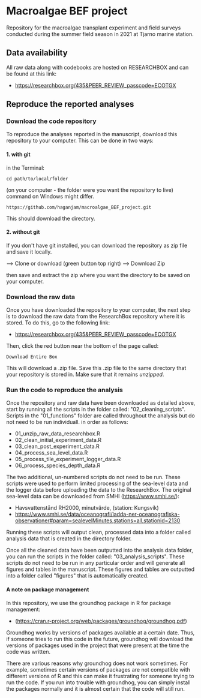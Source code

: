 
# Macroalgae BEF project

Repository for the macroalgae transplant experiment and field surveys conducted during the summer field season in 2021 at Tjarno marine station.

## Data availability

All raw data along with codebooks are hosted on RESEARCHBOX and can be found at this link:

+ https://researchbox.org/435&PEER_REVIEW_passcode=ECOTGX

## Reproduce the reported analyses

### Download the code repository

To reproduce the analyses reported in the manuscript, download this repository to your computer. This can be done in two ways:

#### 1. with git

in the Terminal:

```cd path/to/local/folder``` 

(on your computer - the folder were you want the repository to live) command on Windows might differ. 


```https://github.com/haganjam/macroalgae_BEF_project.git```

This should download the directory. 

#### 2. without git

If you don't have git installed, you can download the repository as zip file and save it locally. 

--> Clone or download (green button top right)
--> Download Zip

then save and extract the zip where you want the directory to be saved on your computer. 

### Download the raw data

Once you have downloaded the repository to your computer, the next step is to download the raw data from the ResearchBox repository where it is stored. To do this, go to the following link:

+ https://researchbox.org/435&PEER_REVIEW_passcode=ECOTGX

Then, click the red button near the bottom of the page called: 

```Download Entire Box```

This will download a .zip file. Save this .zip file to the same directory that your repository is stored in. Make sure that it remains *unzipped*.

### Run the code to reproduce the analysis

Once the repository and raw data have been downloaded as detailed above, start by running all the scripts in the folder called: "02_cleaning_scripts". Scripts in the "01_functions" folder are called throughout the analysis but do not need to be run individuall. in order as follows:

+ 01_unzip_raw_data_researchbox.R
+ 02_clean_initial_experiment_data.R
+ 03_clean_post_experiment_data.R
+ 04_process_sea_level_data.R
+ 05_process_tile_experiment_logger_data.R
+ 06_process_species_depth_data.R

The two additional, un-numbered scripts do not need to be run. These scripts were used to perform limited processing of the sea-level data and the logger data before uploading the data to the ResearchBox. The original sea-level data can be downloaded from SMHI (https://www.smhi.se/):

+ Havsvattenstånd RH2000, minutvärde, (station: Kungsvik)
+ https://www.smhi.se/data/oceanografi/ladda-ner-oceanografiska-observationer#param=sealevelMinutes,stations=all,stationid=2130

Running these scripts will output clean, processed data into a folder called analysis data that is created in the directory folder.

Once all the cleaned data have been outputted into the analysis data folder, you can run the scripts in the folder called: "03_analysis_scripts". These scripts do not need to be run in any particular order and will generate all figures and tables in the manuscript. These figures and tables are outputted into a folder called "figures" that is automatically created.

#### A note on package management

In this repository, we use the groundhog package in R for package management: 

+ (https://cran.r-project.org/web/packages/groundhog/groundhog.pdf)

Groundhog works by versions of packages available at a certain date. Thus, if someone tries to run this code in the future, groundhog will download the versions of packages used in the project that were present at the time the code was written.

There are various reasons why groundhog does not work sometimes. For example, sometimes certain versions of packages are not compatible with different versions of R and this can make it frustrating for someone trying to run the code. If you run into trouble with groundhog, you can simply install the packages normally and it is almost certain that the code will still run.


